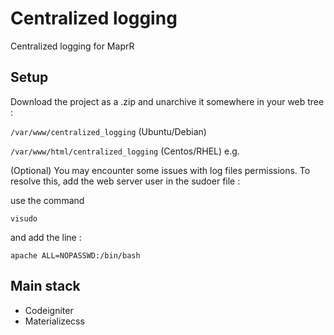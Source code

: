 # Centralized logging
Centralized logging for MaprR

## Setup
Download the project as a .zip and unarchive it somewhere in your web tree :

`/var/www/centralized_logging` (Ubuntu/Debian)

`/var/www/html/centralized_logging` (Centos/RHEL) e.g.

(Optional) You may encounter some issues with log files permissions.
To resolve this, add the web server user in the sudoer file : 

use the command 

`visudo` 

and add the line : 

`apache ALL=NOPASSWD:/bin/bash`


## Main stack
<ul>
<li>Codeigniter</li>
<li>Materializecss</li>
</ul>
